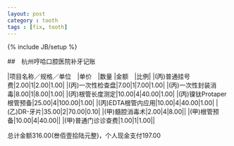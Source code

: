 ```yaml
---
layout: post
category : tooth
tags : [fix, tooth]
---
```

{% include JB/setup %}

##　杭州哼哈口腔医院补牙记账

|项目名称／规格／单位　|单价　|数量 |金额　|比例|
|(丙)普通挂号费|2.00|1|2.00|1.00|
|(丙)一次性检查盘|7.00|1|7.00|1.00|
|(丙)一次性封装消毒|8.00|1|8.00|1.00|
|(丙)根管长度测定|10.00|4|40.00|1.00|
|(丙)镍钛Protaper根管预备|25.00|4|100.00|1.00|
|(丙)EDTA根管内应用|10.00|4|40.00|1.00|
|(乙)DR-牙片|35.00|2|70.00|0.10|
|(甲)髓腔消毒术|2.00|4|8.00||
|(甲)根管预备|10.00|4|40.00||
|(甲)普通门诊诊查费|1.00|1|1.00||

总计金额316.00(叁佰壹拾陆元整)，个人现金支付197.00